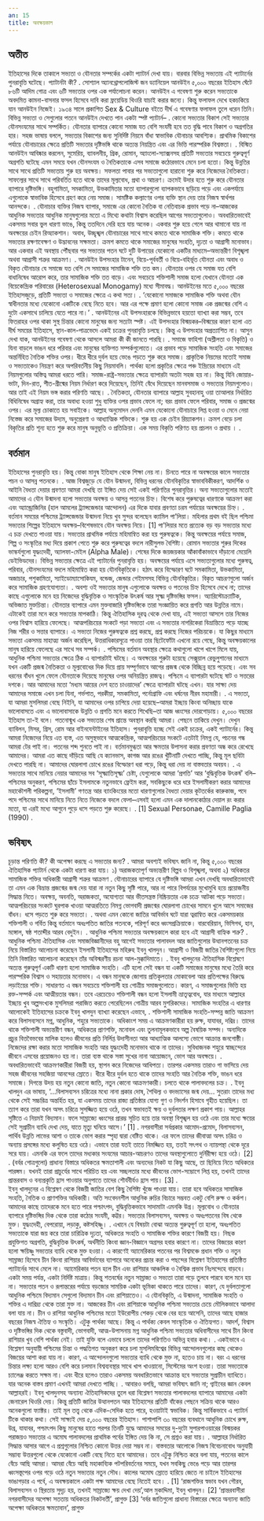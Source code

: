 ```yaml
---
an: 15
title: অবক্ষয়কাল
---
```


অতীত
---------
ইতিহাসের দিকে তাকালে সভ্যতা ও যৌনতার সম্পর্কের একটা প্যাটার্ন দেখা যায়। বারবার বিভিন্ন সভ্যতায় এই প্যাটার্নের পুনরাবৃত্তি ঘটেছে। প্যাটার্নটা কী?
.
সোশ্যাল অ্যানথ্রোপলোজিস্ট জন ড্যানিয়েল আনউইন ৫,০০০ বছরের ইতিহাস ঘেঁটে ৮৬টি আদিম গোত্র এবং ৬টি সভ্যতার ওপর এক পর্যালোচনা করেন। আনউইন এ গবেষণা শুরু করেন সভ্যতাকে অবদমিত কামনা-বাসনার ফসল হিসেবে দাবি করা ফ্রয়েডিয় থিওরি যাচাই করার জন্যে। কিন্তু ফলাফল দেখে হকচকিয়ে যান আনউইন নিজেই। ১৯৩৪ সালে প্রকাশিত Sex & Culture বইতে দীর্ঘ এ গবেষণার ফলাফল তুলে ধরেন তিনি। বিভিন্ন সভ্যতা ও সেগুলোর পতনে আনউইন দেখতে পান একটা স্পষ্ট প্যাটার্ন– 
.
কোনো সভ্যতার বিকাশ সেই সভ্যতার যৌনসংযমের সাথে সম্পর্কিত। যৌনতার ব্যাপারে কোনো সমাজ যত বেশি সংযমী হবে তত বৃদ্ধি পাবে বিকাশ ও অগ্রগতির হার। সহজ ভাষায় বললে, সভ্যতার বিকাশের জন্য সুনির্দিষ্ট নিয়মে বাঁধা স্বাভাবিক যৌনাচার আবশ্যিক। প্রাথমিক বিকাশের পর্যায়ে যৌনাচারের ক্ষেত্রে প্রতিটি সভ্যতার দৃষ্টিভঙ্গি থাকে অত্যন্ত নিয়ন্ত্রিত এবং এর ভিত্তি পারস্পরিক বিশ্বস্ততা।
.
বিস্মিত আনউইন আবিষ্কার করলেন, সুমেরিয়, ব্যাবলনীয়, গ্রিক, রোমান, অ্যাংলো-স্যাক্সনসহ প্রতিটি সভ্যতার সবচেয়ে গুরুত্বপূর্ণ অগ্রগতি ঘটেছে এমন সময়ে যখন যৌনসংযম ও নৈতিকতাকে এসব সমাজে কঠোরভাবে মেনে চলা হতো। কিন্তু উন্নতির সাথে সাথে প্রতিটি সভ্যতায় শুরু হয় অবক্ষয়। সফলতা পাবার পর সভ্যতাগুলো হারানো শুরু করে নিজেদের নৈতিকতা। সাফল্যের সাথে সাথে পরিবর্তিত হতে থাকে তাদের মূল্যবোধ, প্রথা ও আচরণ। ক্রমেই উদার হতে শুরু করে যৌনতার ব্যাপারে দৃষ্টিভঙ্গি। বহুগামিতা, সমকামিতা, উভকামিতার মতো ব্যাপারগুলো ব্যাপকভাবে ছড়িয়ে পড়ে এবং একপর্যায়ে এগুলোকে স্বাভাবিক হিসেবে গ্রহণ করে নেয় সমাজ। সামষ্টিক কল্যাণের ওপর ব্যক্তি স্থান দেয় তার নিজস্ব স্বার্থপর আনন্দকে।
. 
যৌনাচার ব্যক্তির নিজস্ব ব্যাপার, সমাজে এর কোনো নৈতিক বা নেতিবাচক প্রভাব পড়ে না–আজকের আধুনিক সভ্যতার আধুনিক মানুষগুলোর মতো এ মিথ্যে কথাটা বিশ্বাস করেছিল আগের সভ্যতাগুলোও। অবধারিতভাবেই একসময় সবার ভুল ধারণা ভাঙে, কিন্তু ততদিনে দেরি হয়ে যায় অনেক। একবার শুরু হয়ে গেলে আর থামানো যায় না অবক্ষয়ের চেইন রিঅ্যাকশান। অবাধ, উচ্ছৃঙ্খল যৌনাচারের সাথে সাথে কমতে থাকে সামাজিক শক্তি। কমতে থাকে সভ্যতার রক্ষণাবেক্ষণ ও উদ্ভাবনের সক্ষমতা। ক্রমশ কমতে থাকে সমাজের মানুষের সংহতি, দৃঢ়তা ও আগ্রাসী মনোভাব। আর একবার এই অবস্থায় পৌঁছবার পর সভ্যতার পতন ঘটে দুটি উপায়ের যেকোনো একটির মাধ্যমে–অভ্যন্তরীণ বিশৃঙ্খলা অথবা আগ্রাসী শত্রুর আক্রমণ। 
.
আনউইন উপসংহার টানেন, বিয়ে-পূর্ববর্তী ও বিয়ে-বহির্ভূত যৌনতা এবং অবাধ ও বিকৃত যৌনাচার যে সমাজে যত বেশি সে সমাজের সামাজিক শক্তি তত কম। যৌনতার ওপর যে সমাজ যত বেশি বাধানিষেধ আরোপ করে, তার সামাজিক শক্তি তত বাড়ে। এবং সবচেয়ে শক্তিশালী সমাজ হলো যেখানে যৌনতা এক বিয়েকেন্দ্রিক পরিবারের (Heterosexual Monogamy) মধ্যে সীমাবদ্ধ। আনউইনের মতে ৫,০০০ বছরের ইতিহাসজুড়ে, প্রতিটি সভ্যতা ও সমাজের ক্ষেত্রে এ কথা সত্য। 
.
‘যেকোনো সমাজকে সামাজিক শক্তি অথবা যৌন স্বাধীনতার মধ্যে যেকোনো একটিকে বেছে নিতে হবে। আর এর পক্ষে প্রমাণ হলো কোনো সমাজ এক প্রজন্মের বেশি এ দুটো একসাথে চালিয়ে যেতে পারে না।’ 
.
আনউইনের এই উপসংহারকে বিভিন্নভাবে হয়তো ব্যাখ্যা করা সম্ভব, তবে ফিতরাহর ওপর থাকা সুস্থ চিন্তার কোনো মানুষের জন্য সত্যটা স্পষ্ট। এই উপসংহার বিস্ময়কর–বিস্ময়ের কারণ হলো এত দীর্ঘ সময়ের ইতিহাসে, স্থান-কাল-পাত্রভেদে একই চক্রের পুনরাবৃত্তি চলছে। কিন্তু এ উপসংহার অপ্রত্যাশিত না। আসুন দেখা যাক, আনউইনের গবেষণা থেকে আসলে আমরা কী কী জানতে পারছি। 
.
সমাজে ফাহিশা (অশ্লীলতা ও বিকৃতি) ও যিনা বাড়লে ভাঙন ধরে পরিবার এবং মানুষের ব্যক্তিগত সম্পর্কগুলোতে। এর প্রভাব পড়ে সামাজিক সংহতি এবং সমাজের অন্তর্নিহিত নৈতিক শক্তির ওপর। ধীরে ধীরে দুর্বল হয়ে ভেঙে পড়তে শুরু করে সমাজ। প্রাকৃতিক নিয়মের মতোই সমাজ ও সভ্যতাকেও নিয়ন্ত্রণ করে অপরিবর্তনীয় কিছু নিয়মাবলি। পার্থক্য হলো প্রকৃতির ক্ষেত্রে পঞ্চ ইন্দ্রিয়ের মাধ্যমে এই নিয়মগুলোর অস্তিত্ব আমরা ধরতে পারি। সমাজ-রাষ্ট্র-সভ্যতার ক্ষেত্রে ব্যাপারটা অতটা সহজ হয় না। কিন্তু যিনি জোয়ার-ভাটা, দিন-রাত, শীত-গ্রীষ্মের নিয়ম নির্ধারণ করে দিয়েছেন, তিনিই বেঁধে দিয়েছেন মানবসমাজ ও সভ্যতার নিয়মগুলোও। আর তাই এই নিয়ম ভঙ্গ করার পরিণতি আছে। 
.
নৈতিকতা, যৌনতার ব্যাপারে আল্লাহ সুবহানাহু ওয়া তাআলার নির্ধারিত বিধিনিষেধ অগ্রাহ্য করা, তার অবাধ্য হওয়া শুধু ব্যক্তির ওপর প্রভাব ফেলে না; বরং প্রভাব ফেলে পরিবার, সমাজ ও প্রজন্মের ওপর। এর মূল্য চোকাতে হয় সবাইকে। আল্লাহ অনুমোদন দেননি এমন যেকোনো যৌনাচারে লিপ্ত হওয়া ও মেনে নেয়া নিস্তেজ করে সমাজের উদ্যম, অনুপ্রেরণা ও আধ্যাত্মিক শক্তিকে। শুরু হয় এক চেইন রিয়্যাকশন। ক্রমশ বেড়ে চলা বিকৃতির প্রতি শূন্য হতে শুরু করে মানুষ অনুভূতি ও প্রতিক্রিয়া। এক সময় বিকৃতি পরিণত হয় প্রচলন ও প্রথায় ।
.


বর্তমান
---------
ইতিহাসের পুনরাবৃত্তি হয়। কিন্তু বোকা মানুষ ইতিহাস থেকে শিক্ষা নেয় না। চিনতে পারে না অবক্ষয়ের কালে সভ্যতার পচন ও আসন্ন পতনকে।
.
আজ বিশ্বজুড়ে যে যৌন উন্মাদনা, বিভিন্ন ধরনের যৌনবিকৃতির স্বাভাববিকীকরণ, আদর্শিক ও আইনি বৈধতা দেয়ার প্রবণতা আমরা দেখছি তা ইঙ্গিত দেয় সেই একই পরিণতির পুনরাবৃত্তির। অন্য সভ্যতাগুলোর মতোই আমাদের এ যৌন উন্মাদনা হলো সভ্যতার অবক্ষয় ও আসন্ন পতনের চিহ্ন। বিশেষ করে পুরুষত্বের ধারণাকে আক্রমণ করা এবং অ্যান্ড্রোজিনির (হাল আমলের ট্র্যান্সজেন্ডার আন্দোলন) এর দিকে যাবার প্রবণতা চরম পর্যায়ের অবক্ষয়ের চিহ্ন।
.
বর্তমান সময়ের পশ্চিমের ট্র্যান্সজেন্ডার উন্মাদনা নিয়ে খুব সুন্দর বলেছেন ক্যামিল পা’লিয়া। মহিলার প্রথম বই ছিল পশ্চিমা সভ্যতার শিল্পের ইতিহাসে অবক্ষয়–বিশেষভাবে যৌন অবক্ষয় নিয়ে। [1] পা’লিয়ার মতে প্রত্যেক বড় বড় সভ্যতার মধ্যে এ চক্র দেখতে পাওয়া যায়। সভ্যতার প্রাথমিক পর্যায়ে মহিমান্বিত করা হয় পুরুষত্বকে। কিন্তু অবক্ষয়ের পর্যায়ে সমাজ, শিল্প ও সংস্কৃতির মধ্য দিয়ে প্রকাশ পেতে শুরু করে পুরুষত্বের বদলে নারীসুলভ বৈশিষ্ট্য। রোমান সভ্যতার শুরুর দিকের ভাস্কর্যগুলো যুদ্ধংদেহী, অ্যালফা-মেইল (Alpha Male)। শেষের দিকে জয়জয়কার আঁকাবাঁকাভাবে দাঁড়ানো মেয়েলি ডেইভিডদের। বিভিন্ন সভ্যতার ক্ষেত্রে এই প্যাটার্নের পুনরাবৃত্তি হয়। অবক্ষয়ের পর্যায়ে এসে সভ্যতাগুলোর মধ্যে পুরুষত্ব, পরিবার, যৌনসংযমের বদলে মহিমান্বিত করা হয় যৌনবিকৃতিকে। হঠাৎ করে বিস্ফোরণ ঘটে সমকামিতা, উভকামিতা, অজাচার, পশুকামিতা, স্যাইডোম্যাসোকিযম, বন্ডেজ, জেন্ডার গেইমসসহ বিভিন্ন যৌনবিকৃতির। বিকৃত আচরণগুলো অর্জন করে সামাজিক গ্রহণযোগ্যতা।
.
অবশ্য ওই সভ্যতার মানুষ এগুলোকে অবক্ষয় ও পতনের চিহ্ন হিসেবে দেখে না; তাদের কাছে এগুলোকে মনে হয় নিজেদের বুদ্ধিবৃত্তিক ও সাংস্কৃতিক উৎকর্ষ আর সূক্ষ্ম দৃষ্টিভঙ্গির ফসল। অ্যারিস্টোক্র্যাটিক, অভিজাত মুক্তচিন্তা। যৌনতার ব্যাপারে এমন মুক্তবাজারি দৃষ্টিভঙ্গিকে তারা সংজ্ঞায়িত করে প্রগতি আর উন্নতির নামে। এটাকেই তারা মনে করে সভ্যতার মাপকাঠি। কিন্তু ঐতিহাসিক দূরত্ব থেকে দেখা যায়, এই সভ্যতা আসলে তার নিজের ওপর বিশ্বাস হারিয়ে ফেলেছে। আত্মপরিচয়ের সংকটে পড়া সভ্যতা এবং এ সভ্যতার নাগরিকেরা বিভ্রান্তিতে পড়ে যাচ্ছে নিজ শরীর ও সত্তার ব্যাপারে। এ সভ্যতা নিজের পুরুষত্বকে প্রশ্ন করছে, প্রশ্ন করছে নিজের পরিচয়কে। যা কিছুর মাধ্যমে সভ্যতা একসময় মাহাত্ম্য অর্জন করেছিল, উত্তরাধিকারসূত্রে পাওয়া তার ছিটেফোঁটা এখনো রয়ে গেছে, কিন্তু অবক্ষয়কালের মানুষ হারিয়ে ফেলেছে এর সাথে সব সম্পর্ক।
.
পশ্চিমের বর্তমান অবস্থার ক্ষেত্রে কথাগুলো খাপে খাপে মিলে যায়, আধুনিক পশ্চিমা সভ্যতার ক্ষেত্রে ঠিক এ ব্যাপারটাই ঘটছে। এ অবক্ষয়ের শুরুটা হয়েছে সেক্সুয়াল রেভুলুশানের মাধ্যমে যখন একটি প্রজন্ম নৈতিকতা ও মূল্যবোধের দিক দিয়ে প্রায় সম্পূর্ণভাবে আগের প্রজন্ম থেকে বিচ্ছিন্ন হয়ে পড়েছে। এবং সব ধরনের বাঁধন খুলে ফেলে যৌনতাকে দিয়েছে মানুষের ওপর অনিয়ন্ত্রিত রাজত্ব। পশ্চিমে এ ব্যাপারটা ঘটেছে ষাট ও সত্তরের দশকে। আর আমাদের মতো ‘মধ্যম আয়ের দেশ হতে চাওয়াদের’ ক্ষেত্রে ব্যাপারটা ঘটছে এখন। যার সাক্ষ্য দেয় আমাদের সমাজে এখন চলা যিনা, গর্ভপাত, পরকীয়া, সমকামিতা, পর্নোগ্রাফি এবং ধর্ষনের নীরব মহামারী।
.
এ সভ্যতা, যা আমরা মুসলিমরা বেছে নিইনি, যা আমাদের ওপর চাপিয়ে দেয়া হয়েছে–আমরা ইচ্ছায় কিংবা অনিচ্ছায় যাকে ভালোবাসতে এবং এ ভালোবাসাকে উন্নতি ও প্রগতি মনে করতে শিখেছি–তা আজ ধ্বংসের দোরগোড়ায়। ৫,০০০ বছরের ইতিহাস তা-ই বলে। পতনোন্মুখ এক সভ্যতার শেষ প্রান্তে অবস্থান করছি আমরা। পেছনে তাকিয়ে দেখুন। দেখুন ব্যাবিলন, মিসর, গ্রিস, রোম আর বাইনযেন্টাইনের ইতিহাস। পুনরাবৃত্তি হচ্ছে সেই একই চক্রের, একই প্যাটার্নের। কিন্তু আমরা নিজেদের নিয়ে এত ব্যস্ত, এত অসুস্থভাবে আত্মকেন্দ্রিক, আত্মপরিচয়ের সংকটে এতটাই নিমগ্ন যে, পচনের গন্ধ আমরা টের পাই না। পতনের শব্দ শুনতে পাই না। বর্তমানমুগ্ধতা আর ক্ষমতার উপাসনা করার প্রবণতা অন্ধ করে রেখেছে আমাদের। আমরা এত কাছে দাঁড়িয়ে আছি যে ক্যানভাস, কাগজ আর রঙের খুঁটিনাটি দেখতে পাচ্ছি, কিন্তু মূল ছবিটা দেখতে পারছি না। আমাদের ঘোরলাগা চোখে রঙের বিস্ফোরণ ধরা পড়ে, কিন্তু ধরা দেয় না বাস্তবতার অবয়ব।
.
এ সভ্যতার সাথে মানিয়ে নেয়ার আমাদের সব ‘সূক্ষ্মাতিসূক্ষ্ম’ চেষ্টা, যেগুলোকে আমরা ‘প্রগতি’ আর ‘বুদ্ধিবৃত্তিক উৎকর্ষ’ বলি–পশ্চিমের অনুকরণ, পশ্চিমের ছাঁচে ইসলামকে নতুনভাবে ফ্রেইম করা, সবকিছুকে ধরে ধরে ইসলামীকরণ করার আমাদের মহাকৌশলী পরিকল্পনা, ‘ইসলামী’ গণতন্ত্র আর ব্যাংকিংয়ের মতো ধারণাগুলোর বৈধতা দেয়ার কূটতর্কের কারুকাজ, পদে পদে পশ্চিমের সাথে মানিয়ে নিতে নিতে নিজেকে বদলে ফেলা–এসবই হলো এমন এক দালানকোঠার দেয়াল রং করার মতো, যা এরই মধ্যে আগুনে পুড়ে ধসে পড়তে শুরু করেছে।
.
[1] Sexual Personae, Camille Paglia (1990)
.



ভবিষ্যৎ
---------
চূড়ান্ত পরিণতি কী? 
কী অপেক্ষা করছে এ সভ্যতার জন্য? 
.
আমরা অবশ্যই ভবিষ্যৎ জানি না, কিন্তু ৫,০০০ বছরের ঐতিহাসিক প্যাটার্ন থেকে একটা ধারণা করা যায়। 
১) অরাজকতাপূর্ণ অভ্যন্তরীণ বিল্পব ও বিশৃঙ্খলা, অথবা 
২) অধিকতর সামাজিক শক্তির অধিকারী আগ্রাসী শত্রুর আক্রমণ 
.
যৌনাচারের ব্যাপারে যে দৃষ্টিভঙ্গি আমরা এখন দেখছি অবধারিতভাবেই তা এমন এক বিভ্রান্ত প্রজন্মের জন্ম দেয় যারা না নতুন কিছু সৃষ্টি পারে, আর না পারে বিপর্যয়ের মুখোমুখি হয়ে প্রয়োজনীয় সিদ্ধান্ত নিতে। অবক্ষয়, অবনতি, অরাজকতা, অযোগ্যতা আর ভীতসন্ত্রস্ত নিষ্ক্রিয়তার এক চক্রে আটকা পড়ে সভ্যতা। আত্মপরিচয়ের সংকটে ঘুরপাক খাওয়া আত্মরতিতে নিমগ্ন ভোগবাদী প্রজন্মের ঘোরলাগা চোখের সামনে খুলে আসে সমাজের বাঁধন। ধসে পড়তে শুরু করে সভ্যতা। 
.
অথবা এমন কোনো জাতির আবির্ভাব ঘটে যারা ত্বরান্বিত করে একসময়কার শক্তিশালী ও গর্বিত কিন্তু বর্তমানে অধঃপতিত জাতির পতনকে, পরিপূর্ণ করে ধ্বংসপ্রক্রিয়াকে। বারবেরিয়ান, ভিসিগথ, হান, মঙ্গোল, ষষ্ঠ শতাব্দীর আরব বেদুইন।
. 
আধুনিক পশ্চিমা সভ্যতার অবক্ষয়কালে কারা হবে এই আগ্রাসী বাহ্যিক শত্রু? 
.
আধুনিক পশ্চিমা ঐতিহাসিক এবং সমাজবিজ্ঞানীদের বহু আগেই সভ্যতার পালাবদল আর জাতিগুলোর উত্থানপতনের চক্র নিয়ে বিস্তারিত আলোচনা করেছেন ইসলামী ইতিহাসের মহিরুহ ইবনু খালদুন। আগ্রাসী ও বিজয়ী জাতির বৈশিষ্ট্যগুলো নিয়ে তিনি বিস্তারিত আলোচনা করেছেন তাঁর অবিস্মরণীয় রচনা আল-মুক্কাদিমাতে। 
.
ইবনু খালদুনের ঐতিহাসিক বিশ্লেষণে অত্যন্ত গুরুত্বপূর্ণ একটি ধারণা হলো সামাজিক সংহতি। এটি হলো সেই বন্ধন যা একটি সমাজের মানুষের মধ্যে তৈরি করে পারস্পরিক বিশ্বাস ও সহায়তার মনোভাব। এ বন্ধন মানুষকে জোগায় প্রতিকূলতার মোকাবেলা আর প্রতিপক্ষের বিরুদ্ধে লড়াইয়ের শক্তি। সাধারণত এ বন্ধন সবচেয়ে শক্তিশালী হয় গোত্রীয় সমাজগুলোতে। কারণ, এ সমাজগুলোর ভিত্তি হয় রক্ত-সম্পর্ক এবং আত্মীয়তার বন্ধন। তবে এরচেয়েও শক্তিশালী বন্ধন হলো ইসলামী ভ্রাতৃত্ববোধ, যার মাধ্যমে আল্লাহর ইচ্ছায় খুব অল্পসংখ্যক মুসলিমরা পরাজিত করতে পেরেছিলেন গোত্রীয় আরব মুশরিকদের। সামাজিক সংহতির এ ধারণার আলোকেই ইতিহাসের চক্রকে ইবনু খালদুন ব্যাখ্যা করেছেন এভাবে, 
.
শক্তিশালী সামাজিক সংহতি-সম্পন্ন জাতি আক্রমণ করে বিলাসব্যসনে মগ্ন, আধুনিক, শহুরে সভ্যতাকে। অধিকাংশ সময় এ আক্রমণকারীরা হয় রুক্ষ, যাযাবর, দরিদ্র। তাদের থাকে শক্তিশালী অভ্যন্তরীণ বন্ধন, অধিকতর প্রাণশক্তি, মনোবল এবং তুলনামূলকভাবে অল্প বৈষয়িক সম্পদ। অন্যদিকে প্রচুর বিত্তবৈভবের মালিক হলেও জীবনের প্রতি নির্লিপ্ত উদাসীনতা আর আধ্যাত্মিক আলস্যে ভোগে আক্রান্ত জনগোষ্ঠী। নিজেদের রক্ষা করার মতো সামাজিক সংহতি আর যুদ্ধংদেহী মনোভাব থাকে না তাদের। সুবিধাজনক শহুরে স্বাচ্ছন্দ্যের জীবনে এসবের প্রয়োজনও হয় না। তারা ব্যস্ত থাকে সস্তা সুখের নানা আয়োজনে, ভোগ আর অবক্ষয়ে। 
.
অবধারিতভাবেই আক্রমণকারীরা বিজয়ী হয়, স্থাপন করে নিজেদের আধিপত্য। তারপর একসময় তারাও গা ভাসিয়ে দেয় সহজ জীবনের সহজিয়া আনন্দের স্রোতে। ধীরে ধীরে দুর্বল হতে থাকে তাদের সংহতি আর নৈতিক শক্তি, ভাঙন ধরে সমাজে। দিগন্তে উদয় হয় নতুন কোনো জাতি, নতুন কোনো আক্রমণকারী। চলতে থাকে পালাবদলের চক্র।
. 
ইবনু খালদুন এর ভাষায়,
‘...বিলাসব্যসন চরিত্রের মধ্যে নানা প্রকার দোষ, শৈথিল্য ও বদভ্যাসের জন্ম দেয়... সুতরাং তাদের মধ্য থেকে সেই সচ্চরিত্র অন্তর্হিত হয়, যা একসময় তাদের রাজ্য প্রতিষ্ঠার যোগ্য গুণ ও নিদর্শন হিসাবে গৃহীত হয়েছিল। তা ত্যাগ করে তারা যখন অসৎ চরিত্রে সুসজ্জিত হয়ে ওঠে, তখন স্বভাবতই ক্ষয় ও দুর্বলতার লক্ষণ প্রকাশ পায়। আল্লাহর সৃষ্টিতে এ নিয়মই বিদ্যমান। ফলে সাম্রাজ্যে ধ্বংসের প্রারম্ভ সূচিত হয়ে তার অবস্থা বিশৃঙ্খল হয় ওঠে এবং তার মধ্যে ক্ষয়ের সেই সুপ্রাচীন ব্যাধি দেখা দেয়, যাতে মৃত্যু ঘনিয়ে আসে।’ [1]
. 
নগরবাসীরা সর্বপ্রকার আমোদ-প্রমোদ, বিলাসব্যসন, পার্থিব উন্নতি লাভের আশা ও তাকে ভোগ করার স্পৃহা দ্বারা বেষ্টিত থাকে। এর ফলে তাদের জীবাত্মা অসৎ চরিত্র ও অন্যায় প্রসঙ্গের মধ্যে কলুষিত হয়ে ওঠে। এভাবে তারা যতই তাতে নিমজ্জিত হয়, ততই সৎপথ ও ন্যায়পন্থা থেকে দূরে সরে যায়। এমনকি এর ফলে তাদের মধ্যকার সংযমের আচার-আচরণও তাদের অবস্থাগুলোতে দুর্নিরীক্ষ্য হয়ে ওঠে। [2]
. 
(বর্বর গোত্রগুলো) প্রাধান্য বিস্তারে অধিকতর ক্ষমতাশালী এবং অন্যদের নিকট যা কিছু আছে, তা ছিনিয়ে নিতে অধিকতর পারঙ্গম। যখনই তারা প্রাচুর্যের সাথে পরিচিত হয় এবং সচ্ছলতার মধ্যে জীবনের ভোগ-সম্ভোগে লিপ্ত হয়, তখনই তাদের প্রান্তরবাস ও বন্যপ্রকৃতি হ্রাস পাওয়ার অনুপাতে তাদের শৌর্যবীর্যও হ্রাস পায়। [3]
.  
ইবনু খালদুনের এ বিশ্লেষণ থেকে বিজয়ী জাতির বেশ কিছু বৈশিষ্ট্য খুঁজে পাওয়া যায়। তারা হবে অধিকতর সামাজিক সংহতি, নৈতিক ও প্রাণশক্তির অধিকারী। অতি সংবেদনশীল আধুনিক রুচির বিচারে সম্ভবত একটু বেশি রুক্ষ ও কর্কশ। আমাদের কাছে তাদেরকে মনে হতে পারে পশ্চাৎপদ, বুদ্ধিবৃত্তিকভাবে সাদামাটা এমনকি উগ্র। মূল্যবোধ ও যৌনতার ব্যাপারে দৃষ্টিভঙ্গির দিক থেকে তারা কঠোর সংযমী, কট্টর। সভ্যতার বিলাসব্যসন, অবক্ষয় ও অধঃপতনের বিষ থেকে মুক্ত। যুদ্ধংদেহী, বেপরোয়া, লড়াকু, কষ্টসহিষ্ণু।
.
এখানে যে বিষয়টা বোঝা অত্যন্ত গুরুত্বপূর্ণ তা হলো, অধঃপতিত সভ্যতাকে যারা জয় করে তারা চারিত্রিক দৃঢ়তা, অধিকতর সংহতি ও সামাজিক শক্তির কারণে বিজয়ী হয়। নিছক প্রযুক্তিগত অগ্রগতি, বুদ্ধিবৃত্তিক উৎকর্ষ, অর্থনীতি কিংবা জ্ঞান-বিজ্ঞানে অগ্রসর হবার কারণে না। তাদের বিজয়ের কারণ হলো ক্ষয়িষ্ণু সভ্যতার ব্যাধি থেকে মুক্ত হওয়া। এ কারণেই অ্যামেরিকার পতনের পর বিশ্বমঞ্চে প্রধান শক্তি ও নতুন সাম্রাজ্য হিসেবে চীন কিংবা রাশিয়ার আবির্ভাবের ব্যাপারে অনেকের প্রচার করা ও পছন্দের বিশ্লেষণ ইতিহাসের প্রতিষ্ঠিত প্যাটার্নের সাথে মেলে না। অ্যামেরিকার পতন হলে চীন এবং রাশিয়ার আঞ্চলিক ও বৈশ্বিক প্রভাব নিঃসন্দেহে বাড়বে। একটা সময় পর্যন্ত, একটা নির্দিষ্ট মাত্রায়। কিন্তু শতবর্ষের নতুন সাম্রাজ্য ও সভ্যতা তারা গড়ে তুলবে পারবে বলে মনে হয় না। সভ্যতার পতন ও রূপান্তরের পর্যায়ে বড়জোর সাময়িক একটা ভূমিকা থাকতে পারে তাদের। কারণ, যে দুর্বলতাগুলো আধুনিক পশ্চিমে বিদ্যমান সেগুলো বিদ্যমান চীন এবং রাশিয়াতেও। এ যৌনবিকৃতি, এ উন্মাদনা, সামাজিক সংহতি ও শক্তির এ দারিদ্র্য থেকে তারা মুক্ত না। আজকের চীন এবং রাশিয়াকে আধুনিক পশ্চিমা সভ্যতার চেয়ে মৌলিকভাবে আলাদা বলা যায় না। চীন ও রাশিয়া আধুনিক পশ্চিমের মতো ইউরোপীয় শেকড় থেকে বের হয়ে আসেনি, তাদের আছে হাজার বছরের নিজস্ব ঐতিহ্য ও সংস্কৃতি। এটুকু পার্থক্য আছে। কিন্তু এ পার্থক্য কেবল সাংস্কৃতিক ও ঐতিহ্যগত। আদর্শ, বিশ্বাস ও দৃষ্টিভঙ্গির দিক থেকে বস্তুবাদী, ভোগবাদী, আত্ম-উপাসনায় মগ্ন আধুনিক পশ্চিমা সভ্যতার অধিবাসীদের সাথে চীন কিংবা রাশিয়ার খুব বেশি পার্থক্য নেই। তাই যুক্তি বলে এভাবে চললে তাদের পরিণতিও অভিন্ন হবার কথা।
.
একইভাবে এ বিশ্লেষণ অনুযায়ী পশ্চিমের চিন্তা ও পদ্ধতিগত অনুকরণ করে চলা মুসলিমবিশ্বের বিভিন্ন আন্দোলনগুলোর কাছ থেকেও বিজয়ের আশা করা যায় না। কারণ, এ আন্দোলনগুলো সভ্যতার ব্যাধি থেকে মুক্ত না, হতেও চায় না। বরং এ ধরনের চিন্তার লক্ষ্য হলো আরও বেশি করে চলমান বিশ্বব্যবস্থার সাথে খাপ খাওয়ানো, সিস্টেমের অংশ হওয়া। তারা সভ্যতাকে চ্যালেঞ্জ করতে সক্ষম না। এবং ধীরে হলেও তারাও একসময় অবধারিতভাবে আক্রান্ত হবে সভ্যতার সুপ্রাচীন ব্যাধিতে। যার অনেক বাস্তব প্রমাণ এখনই আমরা দেখতে পাচ্ছি। 
.
আবারও বলছি, আমরা ভবিষ্যৎ জানি না; গ্বাইবের জ্ঞান কেবল আল্লাহরই। ইবনু খালদুনসহ অন্যান্য ঐতিহাসিকদের তুলে ধরা বিশ্লেষণ সভ্যতার পালাবদলের ব্যাপারে আমাদের একটা জেনারেল থিওরি দেয়। কিন্তু প্রতিটি জাতির উত্থানপতন আর ইতিহাসের প্রতিটি বাঁকের পেছনে সক্রিয় থাকে আরও অনেকগুলো ফ্যাক্টর। তাই মূল তত্ত্ব থেকে এদিক-সেদিক হতে পারে, হওয়াটাই স্বভাবিক। কিন্তু সার্বিকভাবে এ প্যাটার্ন টিকে থাকার কথা। সেই সাক্ষ্যই দেয় ৫,০০০ বছরের ইতিহাস। পাশাপাশি ৩০ বছরের ব্যবধানে আধুনিক চোখে রুক্ষ, উগ্র, যাযাবর, পশ্চাৎপদ কিছু মানুষের হাতে পরপর তিনটি যুদ্ধে আমাদের সময়ের দু-দুটো সুপারপাওয়ারের বিস্ময়কর পরাজয়ও সভ্যতার এ অমোঘ পালাবদলের প্রাথমিক পর্বের ইঙ্গিত দেয় কি না, সে প্রশ্নও করা যায়।
. 
আল্লাহর নির্ধারিত সিদ্ধান্ত আসার আগে এ প্রশ্নগুলোর নিশ্চিত কোনো উত্তর দেয়া সম্ভব না। বাস্তবতার আলোকে নিজস্ব বিবেচনাবোধ অনুযায়ী সম্ভাব্য উত্তরগুলো থেকে যেকোনো একটি বেছে নিতে হবে আমাদের। তবে এটুকু নিশ্চিত করে বলা যায়, পতনের কালে বেঁচে আছি আমরা। আমরা বেঁচে আছি মহাকাব্যিক পটপরিবর্তনের সময়ে, যখন সবকিছু ভেঙে পড়ে আর তারপর ধ্বংসস্তূপের ওপর গড়ে ওঠে নতুন সভ্যতার নতুন সৌধ। কালের অমোঘ স্রোতে হারিয়ে জেতে না চাইলে ইতিহাসের ভাঙাগড়ার এ পর্বে, এ অবক্ষয়কালে একটা পক্ষ আমাদের বেছে নিতেই হবে।
.
[1] ‘রাজশক্তির স্বভাব যখন গৌরব, বিলাসব্যসন ও স্থিরতায় সুদৃঢ় হয়, তখনই সাম্রাজ্যে ক্ষয় দেখা দেয়’,আল মুকাদ্দিমা, ইবনু খালদুন।
[2] ‘প্রান্তরবাসীরা নগরবাসীদের অপেক্ষা সততায় অধিকতর নিকটবর্তী’, প্রাগুক্ত 
[3] ‘বর্বর জাতিগুলো প্রাধান্য বিস্তারের ক্ষেত্রে অন্যান্য জাতি অপেক্ষা অধিকতর ক্ষমতাবান’, প্রাগুক্ত 